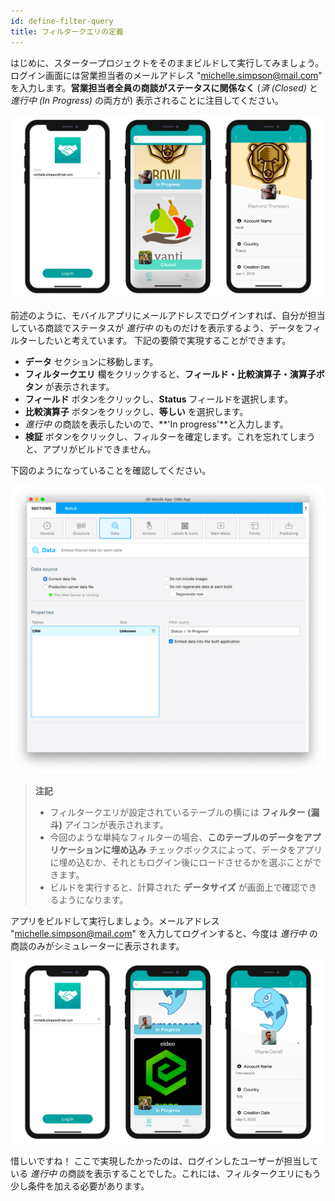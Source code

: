 ```yaml
---
id: define-filter-query
title: フィルタークエリの定義
---
```


はじめに、スタータープロジェクトをそのままビルドして実行してみましょう。ログイン画面には営業担当者のメールアドレス "michelle.simpson@mail.com" を入力します。**営業担当者全員の商談がステータスに関係なく** (*済 (Closed)* と *進行中 (In Progress)* の両方が) 表示されることに注目してください。

![クエリフィルターが設定されていないアプリ](img/ios-app-without-queries.png)

前述のように、モバイルアプリにメールアドレスでログインすれば、自分が担当している商談でステータスが *進行中* のものだけを表示するよう、データをフィルターしたいと考えています。 下記の要領で実現することができます。

* **データ** セクションに移動します。
* **フィルタークエリ** 欄をクリックすると、**フィールド・比較演算子・演算子ボタン** が表示されます。
* **フィールド** ボタンをクリックし、**Status** フィールドを選択します。
* **比較演算子** ボタンをクリックし、**等しい** を選択します。
* *進行中* の商談を表示したいので、**&apos;In progress&apos;**と入力します。
* **検証** ボタンをクリックし、フィルターを確定します。これを忘れてしまうと、アプリがビルドできません。

下図のようになっていることを確認してください。

![CRM（顧客管理）データベース](img/filterquery.png)

> **注記**
> 
> * フィルタークエリが設定されているテーブルの横には **フィルター (漏斗)** アイコンが表示されます。
> * 今回のような単純なフィルターの場合、**このテーブルのデータをアプリケーションに埋め込み** チェックボックスによって、データをアプリに埋め込むか、それともログイン後にロードさせるかを選ぶことができます。
> * ビルドを実行すると、計算された **データサイズ** が画面上で確認できるようになります。

アプリをビルドして実行しましょう。メールアドレス "michelle.simpson@mail.com" を入力してログインすると、今度は *進行中* の商談のみがシミュレーターに表示されます。

![単純なクエリフィルターが設定されているアプリ](img/restrited-queries-basic-query.png)

惜しいですね！ ここで実現したかったのは、ログインしたユーザーが担当している *進行中* の商談を表示することでした。これには、フィルタークエリにもう少し条件を加える必要があります。


